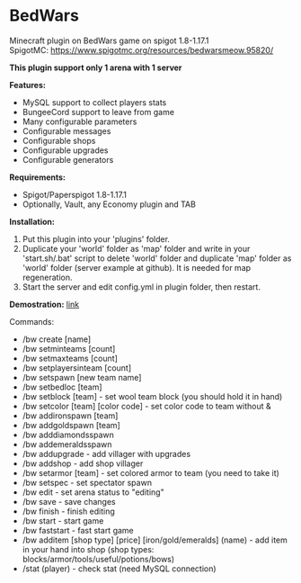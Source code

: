 # BedWars
 Minecraft plugin on BedWars game on spigot 1.8-1.17.1  
 SpigotMC: https://www.spigotmc.org/resources/bedwarsmeow.95820/  
 
<b>This plugin support only 1 arena with 1 server</b>

<b>Features:</b>
- MySQL support to collect players stats
- BungeeCord support to leave from game
- Many configurable parameters
- Configurable messages
- Configurable shops
- Configurable upgrades
- Configurable generators

<b>Requirements:</b>
- Spigot/Paperspigot 1.8-1.17.1
- Optionally, Vault, any Economy plugin and TAB

<b>Installation:</b>
1) Put this plugin into your 'plugins' folder.
2) Duplicate your 'world' folder as 'map' folder and write in your 'start.sh/.bat' script to delete 'world' folder and duplicate 'map' folder as 'world' folder (server example at github). It is needed for map regeneration.
3) Start the server and edit config.yml in plugin folder, then restart.
 
<b>Demostration:</b>
<a href="https://www.youtube.com/watch?v=krtnFcqwpVo&feature=emb_imp_woyt">link</a>

Commands:
- /bw create [name]
- /bw setminteams [count]
- /bw setmaxteams [count]
- /bw setplayersinteam [count]
- /bw setspawn [new team name]
- /bw setbedloc [team]
- /bw setblock [team] - set wool team block (you should hold it in hand)
- /bw setcolor [team] [color code] - set color code to team without &
- /bw addironspawn [team]
- /bw addgoldspawn [team]
- /bw adddiamondsspawn
- /bw addemeraldsspawn
- /bw addupgrade - add villager with upgrades
- /bw addshop - add shop villager
- /bw setarmor [team] - set colored armor to team (you need to take it)
- /bw setspec - set spectator spawn
- /bw edit - set arena status to "editing"
- /bw save - save changes
- /bw finish - finish editing
- /bw start - start game
- /bw faststart - fast start game
- /bw additem [shop type] [price] [iron/gold/emeralds] (name) - add item in your hand into shop (shop types: blocks/armor/tools/useful/potions/bows)
- /stat (player) - check stat (need MySQL connection)
